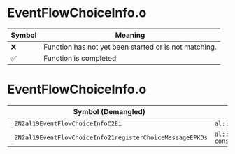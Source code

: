 # EventFlowChoiceInfo.o
| Symbol | Meaning 
| ------------- | ------------- 
| :x: | Function has not yet been started or is not matching. 
| :white_check_mark: | Function is completed. 


# EventFlowChoiceInfo.o
| Symbol (Demangled) | Symbol (Mangled) | Decompiled? |
| ------------- |  ------------- | ------------- |
| `_ZN2al19EventFlowChoiceInfoC2Ei` | `al::EventFlowChoiceInfo::EventFlowChoiceInfo(int)` | :white_check_mark: |
| `_ZN2al19EventFlowChoiceInfo21registerChoiceMessageEPKDs` | `al::EventFlowChoiceInfo::registerChoiceMessage(char16_t const*)` | :white_check_mark: |
